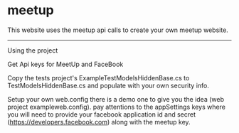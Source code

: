 # meetup


This website uses the meetup api calls to create your own meetup website.

-----------------------
Using the project 

Get Api keys for MeetUp and FaceBook 

Copy the tests project's ExampleTestModelsHiddenBase.cs to TestModelsHiddenBase.cs and populate with your own security info.

Setup your own web.config there is a demo one to give you the idea (web project exampleweb.config).
pay attentions to the appSettings keys where you will need to provide your facebook application id and secret (https://developers.facebook.com) along with the meetup key.


